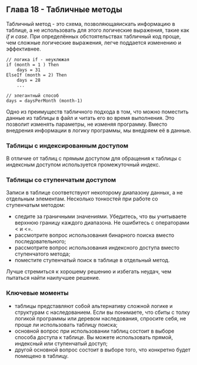 ## Глава 18 - Табличные методы
Табличный метод - это схема, позволяющаяискать информацию в таблице, а не использовать для этого логические выражения, такие как _if_ и _case_.
При определённых обстоятельствах табличный код проще, чем сложные логические выражения, легче поддается изменению и эффективнее.

```
// логика if - неуклюжая
if (month = 1 ) Then
	days = 31
ElseIf (month = 2) Then
	days = 28
	...
	
// элегантный способ
days = daysPerMonth (month-1)
```

Одно из преимуществ табличного подхода в том, что можно поместить данные из таблицы в файл и читать его во время выполнения. Это позволит изменять параметры, не изменяя программу.
Вместо внедрения информации в логику программы, мы внедряем её в данные.
### Таблицы с индексированным доступом
В отличие от таблиц с прямым доступом для обращения к таблицы с индексным доступом используется промежуточный индекс.
### Таблицы со ступенчатым доступом
Записи в таблице соответствуют некоторому диапазону данных, а не отдельным элементам.
Несколько тонкостей при работе со ступенчатым методом:
- следите за граничными значениями. Убедитесь, что вы учитываете верхнюю границу каждого диапазона. Не ошибитесь с операторами < и <=.
- рассмотрите вопрос использования бинарного поиска вместо последовательного;
- рассмотрите вопрос использования индексного доступа вместо ступенчатого метода;
- поместите ступенчатый поиск в таблице в отдельный метод.

Лучше стремиться к хорошему решению и избегать неудач, чем пытаться найти наилучшее решение.

### Ключевые моменты
- таблицы представляют собой альтернативу сложной логике и структурам с наследованием. Если вы понимаете, что сбиты с толку логикой программы или деревом наследования, спросите себя, не проще ли использовать таблицу поиска;
- основной вопрос при использовании таблиц состоит в выборе способа доступа к таблице. Вы можете использовать прямой, индексный или ступенчатый доступ;
- другой основной вопрос состоит в выборе того, что конкретно будет помещено в таблицу.